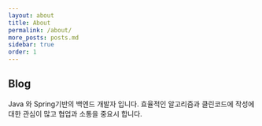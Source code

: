 ```yaml
---
layout: about
title: About
permalink: /about/
more_posts: posts.md
sidebar: true
order: 1
---
```


## Blog

Java 와 Spring기반의 백엔드 개발자 입니다.
효율적인 알고리즘과 클린코드에 작성에 대한 관심이 많고 협업과 소통을 중요시 합니다.

<!--author-->